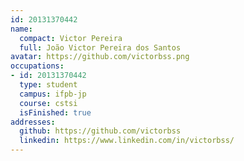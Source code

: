 ```yaml
---
id: 20131370442
name:
  compact: Victor Pereira
  full: João Victor Pereira dos Santos
avatar: https://github.com/victorbss.png
occupations:
- id: 20131370442
  type: student
  campus: ifpb-jp
  course: cstsi
  isFinished: true
addresses:
  github: https://github.com/victorbss
  linkedin: https://www.linkedin.com/in/victorbss/
---
```

